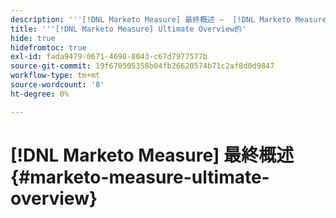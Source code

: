 ```yaml
---
description: '''[!DNL Marketo Measure] 最終概述 —  [!DNL Marketo Measure]  — 產品檔案`'
title: '''[!DNL Marketo Measure] Ultimate Overview的'
hide: true
hidefromtoc: true
exl-id: fada9479-0671-4698-8043-c67d7977577b
source-git-commit: 19f670505358b04fb26620574b71c2af8d0d9847
workflow-type: tm+mt
source-wordcount: '8'
ht-degree: 0%

---
```


# [!DNL Marketo Measure] 最終概述 {#marketo-measure-ultimate-overview}
